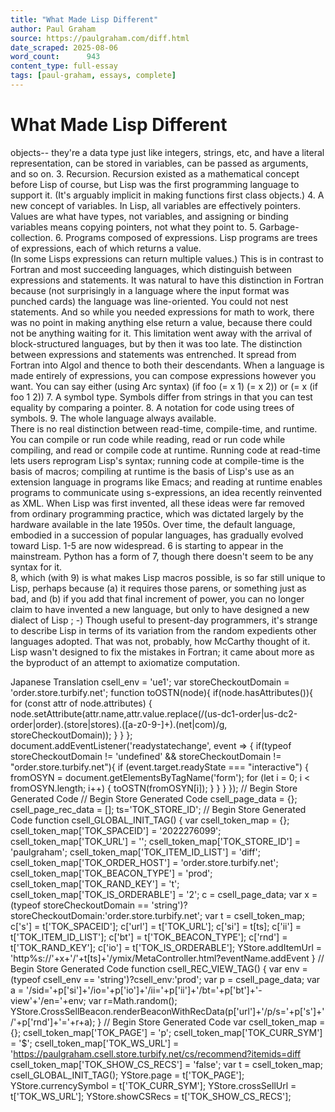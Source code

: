 ```yaml
---
title: "What Made Lisp Different"
author: Paul Graham
source: https://paulgraham.com/diff.html
date_scraped: 2025-08-06
word_count:      943
content_type: full-essay
tags: [paul-graham, essays, complete]
---
```


# What Made Lisp Different

objects-- they're a data type just like integers, strings,
etc, and have a literal representation, can be stored in variables,
can be passed as arguments, and so on.
3. Recursion.  Recursion existed as a mathematical concept
before Lisp of course, but Lisp was the first programming language to support
it.  (It's arguably implicit in making functions first class
objects.)
4. A new concept of variables.  In Lisp, all variables
are effectively pointers. Values are what
have types, not variables, and assigning or binding
variables means copying pointers, not what they point to.
5. Garbage-collection.
6. Programs composed of expressions. Lisp programs are 
trees of expressions, each of which returns a value.  
(In some Lisps expressions
can return multiple values.)  This is in contrast to Fortran
and most succeeding languages, which distinguish between
expressions and statements.
It was natural to have this
distinction in Fortran because (not surprisingly in a language
where the input format was punched cards) the language was
line-oriented.  You could not nest statements.  And
so while you needed expressions for math to work, there was
no point in making anything else return a value, because
there could not be anything waiting for it.
This limitation
went away with the arrival of block-structured languages,
but by then it was too late. The distinction between
expressions and statements was entrenched.  It spread from 
Fortran into Algol and thence to both their descendants.
When a language is made entirely of expressions, you can
compose expressions however you want.  You can say either
(using Arc syntax)
(if foo (= x 1) (= x 2))
or
(= x (if foo 1 2))
7. A symbol type.  Symbols differ from strings in that
you can test equality by comparing a pointer.
8. A notation for code using trees of symbols.
9. The whole language always available.  
There is
no real distinction between read-time, compile-time, and runtime.
You can compile or run code while reading, read or run code
while compiling, and read or compile code at runtime.
Running code at read-time lets users reprogram Lisp's syntax;
running code at compile-time is the basis of macros; compiling
at runtime is the basis of Lisp's use as an extension
language in programs like Emacs; and reading at runtime
enables programs to communicate using s-expressions, an
idea recently reinvented as XML.
When Lisp was first invented, all these ideas were far
removed from ordinary programming practice, which was
dictated largely by the hardware available in the late 1950s.
Over time, the default language, embodied
in a succession of popular languages, has
gradually evolved toward Lisp.  1-5 are now widespread.
6 is starting to appear in the mainstream.
Python has a form of 7, though there doesn't seem to be
any syntax for it.  
8, which (with 9) is what makes Lisp macros
possible, is so far still unique to Lisp,
perhaps because (a) it requires those parens, or something 
just as bad, and (b) if you add that final increment of power, 
you can no 
longer claim to have invented a new language, but only
to have designed a new dialect of Lisp ; -)
Though useful to present-day programmers, it's
strange to describe Lisp in terms of its
variation from the random expedients other languages
adopted.  That was not, probably, how McCarthy
thought of it.  Lisp wasn't designed to fix the mistakes
in Fortran; it came about more as the byproduct of an
attempt to axiomatize computation.
<!-- Nor is this a complete list of ideas that began with Lisp
and spread to other languages.  These are only the initial
set.  Several more were developed in successive Lisp
implementations, including continuations, 
multiple return values, rest parameters,
and assignment (setf) inversion. -->
Japanese Translation
csell_env = 'ue1';
 var storeCheckoutDomain = 'order.store.turbify.net';
  function toOSTN(node){
    if(node.hasAttributes()){
      for (const attr of node.attributes) {
        node.setAttribute(attr.name,attr.value.replace(/(us-dc1-order|us-dc2-order|order)\.(store|stores)\.([a-z0-9-]+)\.(net|com)/g, storeCheckoutDomain));
      }
    }
  };
  document.addEventListener('readystatechange', event => {
  if(typeof storeCheckoutDomain != 'undefined' && storeCheckoutDomain != "order.store.turbify.net"){
    if (event.target.readyState === "interactive") {
      fromOSYN = document.getElementsByTagName('form');
        for (let i = 0; i < fromOSYN.length; i++) {
          toOSTN(fromOSYN[i]);
        }
      }
    }
  });
// Begin Store Generated Code
// Begin Store Generated Code
 csell_page_data = {}; csell_page_rec_data = []; ts='TOK_STORE_ID';
// Begin Store Generated Code
function csell_GLOBAL_INIT_TAG() { var csell_token_map = {}; csell_token_map['TOK_SPACEID'] = '2022276099'; csell_token_map['TOK_URL'] = ''; csell_token_map['TOK_STORE_ID'] = 'paulgraham'; csell_token_map['TOK_ITEM_ID_LIST'] = 'diff'; csell_token_map['TOK_ORDER_HOST'] = 'order.store.turbify.net'; csell_token_map['TOK_BEACON_TYPE'] = 'prod'; csell_token_map['TOK_RAND_KEY'] = 't'; csell_token_map['TOK_IS_ORDERABLE'] = '2';  c = csell_page_data; var x = (typeof storeCheckoutDomain == 'string')?storeCheckoutDomain:'order.store.turbify.net'; var t = csell_token_map; c['s'] = t['TOK_SPACEID']; c['url'] = t['TOK_URL']; c['si'] = t[ts]; c['ii'] = t['TOK_ITEM_ID_LIST']; c['bt'] = t['TOK_BEACON_TYPE']; c['rnd'] = t['TOK_RAND_KEY']; c['io'] = t['TOK_IS_ORDERABLE']; YStore.addItemUrl = 'http%s://'+x+'/'+t[ts]+'/ymix/MetaController.html?eventName.addEvent } 
// Begin Store Generated Code
function csell_REC_VIEW_TAG() {  var env = (typeof csell_env == 'string')?csell_env:'prod'; var p = csell_page_data; var a = '/sid='+p['si']+'/io='+p['io']+'/ii='+p['ii']+'/bt='+p['bt']+'-view'+'/en='+env; var r=Math.random(); YStore.CrossSellBeacon.renderBeaconWithRecData(p['url']+'/p/s='+p['s']+'/'+p['rnd']+'='+r+a); } 
// Begin Store Generated Code
var csell_token_map = {}; csell_token_map['TOK_PAGE'] = 'p'; csell_token_map['TOK_CURR_SYM'] = '$'; csell_token_map['TOK_WS_URL'] = 'https://paulgraham.csell.store.turbify.net/cs/recommend?itemids=diff csell_token_map['TOK_SHOW_CS_RECS'] = 'false';  var t = csell_token_map; csell_GLOBAL_INIT_TAG(); YStore.page = t['TOK_PAGE']; YStore.currencySymbol = t['TOK_CURR_SYM']; YStore.crossSellUrl = t['TOK_WS_URL']; YStore.showCSRecs = t['TOK_SHOW_CS_RECS'];   
